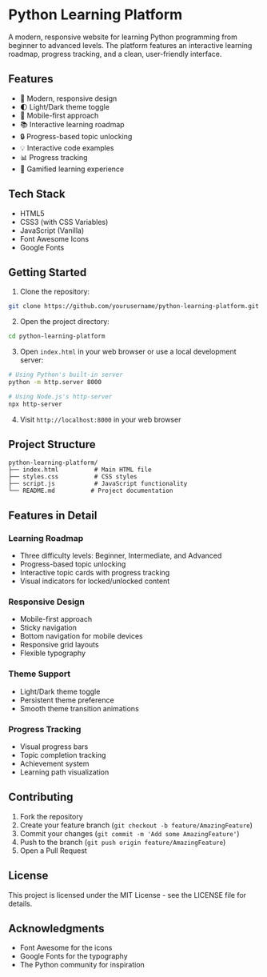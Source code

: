 # Python Learning Platform

A modern, responsive website for learning Python programming from beginner to advanced levels. The platform features an interactive learning roadmap, progress tracking, and a clean, user-friendly interface.

## Features

- 🎨 Modern, responsive design
- 🌓 Light/Dark theme toggle
- 📱 Mobile-first approach
- 📚 Interactive learning roadmap
- 🔒 Progress-based topic unlocking
- 💡 Interactive code examples
- 📊 Progress tracking
- 🎯 Gamified learning experience

## Tech Stack

- HTML5
- CSS3 (with CSS Variables)
- JavaScript (Vanilla)
- Font Awesome Icons
- Google Fonts

## Getting Started

1. Clone the repository:
```bash
git clone https://github.com/yourusername/python-learning-platform.git
```

2. Open the project directory:
```bash
cd python-learning-platform
```

3. Open `index.html` in your web browser or use a local development server:
```bash
# Using Python's built-in server
python -m http.server 8000

# Using Node.js's http-server
npx http-server
```

4. Visit `http://localhost:8000` in your web browser

## Project Structure

```
python-learning-platform/
├── index.html          # Main HTML file
├── styles.css          # CSS styles
├── script.js           # JavaScript functionality
└── README.md          # Project documentation
```

## Features in Detail

### Learning Roadmap
- Three difficulty levels: Beginner, Intermediate, and Advanced
- Progress-based topic unlocking
- Interactive topic cards with progress tracking
- Visual indicators for locked/unlocked content

### Responsive Design
- Mobile-first approach
- Sticky navigation
- Bottom navigation for mobile devices
- Responsive grid layouts
- Flexible typography

### Theme Support
- Light/Dark theme toggle
- Persistent theme preference
- Smooth theme transition animations

### Progress Tracking
- Visual progress bars
- Topic completion tracking
- Achievement system
- Learning path visualization

## Contributing

1. Fork the repository
2. Create your feature branch (`git checkout -b feature/AmazingFeature`)
3. Commit your changes (`git commit -m 'Add some AmazingFeature'`)
4. Push to the branch (`git push origin feature/AmazingFeature`)
5. Open a Pull Request

## License

This project is licensed under the MIT License - see the LICENSE file for details.

## Acknowledgments

- Font Awesome for the icons
- Google Fonts for the typography
- The Python community for inspiration 
